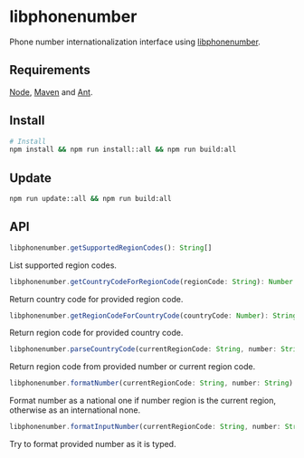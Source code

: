 # libphonenumber

Phone number internationalization interface using [libphonenumber](https://github.com/googlei18n/libphonenumber).

## Requirements

[Node](https://nodejs.org/en/), [Maven](https://maven.apache.org/) and [Ant](https://ant.apache.org/).

## Install

```bash
# Install
npm install && npm run install::all && npm run build:all
```

## Update
```bash
npm run update::all && npm run build:all
```

## API

```javascript
libphonenumber.getSupportedRegionCodes(): String[]
```

List supported region codes.

```javascript
libphonenumber.getCountryCodeForRegionCode(regionCode: String): Number
```

Return country code for provided region code.

```javascript
libphonenumber.getRegionCodeForCountryCode(countryCode: Number): String
```

Return region code for provided country code.

```javascript
libphonenumber.parseCountryCode(currentRegionCode: String, number: String): String
```

Return region code from provided number or current region code.

```javascript
libphonenumber.formatNumber(currentRegionCode: String, number: String): String
```

Format number as a national one if number region is the current region, otherwise as an international none.

```javascript
libphonenumber.formatInputNumber(currentRegionCode: String, number: String): String
```

Try to format provided number as it is typed.
